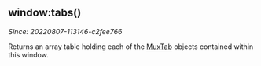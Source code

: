 ## window:tabs()

*Since: 20220807-113146-c2fee766*

Returns an array table holding each of the [MuxTab](../MuxTab/index.md) objects
contained within this window.


